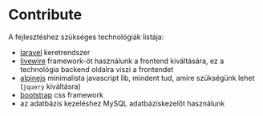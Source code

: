 # Contribute

A fejlesztéshez szükséges technológiák listája:

 - [laravel](https://laravel.com/docs) keretrendszer
 - [livewire](https://laravel-livewire.com) framework-öt használunk a frontend kiváltására, ez a technológia backend oldalra viszi a frontendet
 - [alpinejs](https://alpinejs.dev/) minimalista javascript lib, mindent tud, amire szükségünk lehet (`jquery` kiváltásra)
 - [bootstrap](https://getbootstrap.com/docs/5.1/getting-started/introduction/) css framework
 - az adatbázis kezeléshez MySQL adatbáziskezelőt használunk
